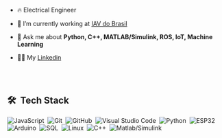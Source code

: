 
- 🔥 Electrical Engineer 

- 🔭 I’m currently working at [IAV do Brasil](https://www.linkedin.com/company/iavdobrasil/)

- 💬 Ask me about **Python, C++, MATLAB/Simulink, ROS, IoT, Machine Learning**

- 👨‍💻 My [Linkedin](https://www.linkedin.com/in/gabrielmcruz/)


<br><br>
## 🛠 &nbsp;Tech Stack
![JavaScript](https://img.shields.io/badge/-ROS-05122A?style=flat&logo=ros)&nbsp;
![Git](https://img.shields.io/badge/-Git-05122A?style=flat&logo=git)&nbsp;
![GitHub](https://img.shields.io/badge/-GitHub-05122A?style=flat&logo=github)&nbsp;
![Visual Studio Code](https://img.shields.io/badge/-Visual%20Studio%20Code-05122A?style=flat&logo=visual-studio-code&logoColor=007ACC)&nbsp;
![Python](https://img.shields.io/badge/-Python-05122A?style=flat&logo=python)&nbsp;
![ESP32](https://img.shields.io/badge/-Espressif%20Systems-05122A?style=flat&logo=espressif)&nbsp;
![Arduino](https://img.shields.io/badge/-Arduino-05122A?style=flat&logo=arduino)&nbsp;
![SQL](https://img.shields.io/badge/-SQL-05122A?style=flat&logo=sql)&nbsp;
![Linux](https://img.shields.io/badge/-Linux-05122A?style=flat&logo=linux)&nbsp;
![C++](https://img.shields.io/badge/-C%2B%2B-05122A?style=flat&logo=C%2B%2B)&nbsp;
![Matlab/Simulink](https://img.shields.io/badge/-MATLAB/Simulink-05122A?style=flat&logo=matlab)&nbsp;




<br><br>

<!--

<p align="left" style="background:yellow">
<a href="https://codepen.io/maykbrito" target="_blank">
  <img align="center" src="https://img.shields.io/badge/-maykbrito-05122A?style=flat&logo=codepen" alt="codepen"/>
</a>
<a href="https://twitter.com/maykbrito" target="_blank">
  <img align="center" src="https://img.shields.io/badge/-maykbrito-05122A?style=flat&logo=twitter" alt="twitter"/>  
</a>
<a href="https://linkedin.com/in/maykbrito" target="_blank">
  <img align="center" src="https://img.shields.io/badge/-maykbrito-05122A?style=flat&logo=linkedin" alt="linkedin"/>
</a>

-->
<!--

Here are some ideas to get you started:
- 🔭 I’m currently working on ...
- 🌱 I’m currently learning ...
- 👯 I’m looking to collaborate on ...
- 🤔 I’m looking for help with ...
- 💬 Ask me about ...
- 📫 How to reach me: ...
- 😄 Pronouns: ...
- ⚡ Fun fact: ...
-->
